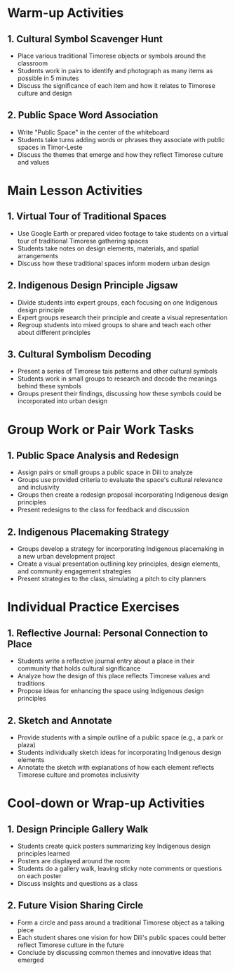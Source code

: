 # Warm-up Activities

## 1. Cultural Symbol Scavenger Hunt
- Place various traditional Timorese objects or symbols around the classroom
- Students work in pairs to identify and photograph as many items as possible in 5 minutes
- Discuss the significance of each item and how it relates to Timorese culture and design

## 2. Public Space Word Association
- Write "Public Space" in the center of the whiteboard
- Students take turns adding words or phrases they associate with public spaces in Timor-Leste
- Discuss the themes that emerge and how they reflect Timorese culture and values

# Main Lesson Activities

## 1. Virtual Tour of Traditional Spaces
- Use Google Earth or prepared video footage to take students on a virtual tour of traditional Timorese gathering spaces
- Students take notes on design elements, materials, and spatial arrangements
- Discuss how these traditional spaces inform modern urban design

## 2. Indigenous Design Principle Jigsaw
- Divide students into expert groups, each focusing on one Indigenous design principle
- Expert groups research their principle and create a visual representation
- Regroup students into mixed groups to share and teach each other about different principles

## 3. Cultural Symbolism Decoding
- Present a series of Timorese tais patterns and other cultural symbols
- Students work in small groups to research and decode the meanings behind these symbols
- Groups present their findings, discussing how these symbols could be incorporated into urban design

# Group Work or Pair Work Tasks

## 1. Public Space Analysis and Redesign
- Assign pairs or small groups a public space in Dili to analyze
- Groups use provided criteria to evaluate the space's cultural relevance and inclusivity
- Groups then create a redesign proposal incorporating Indigenous design principles
- Present redesigns to the class for feedback and discussion

## 2. Indigenous Placemaking Strategy
- Groups develop a strategy for incorporating Indigenous placemaking in a new urban development project
- Create a visual presentation outlining key principles, design elements, and community engagement strategies
- Present strategies to the class, simulating a pitch to city planners

# Individual Practice Exercises

## 1. Reflective Journal: Personal Connection to Place
- Students write a reflective journal entry about a place in their community that holds cultural significance
- Analyze how the design of this place reflects Timorese values and traditions
- Propose ideas for enhancing the space using Indigenous design principles

## 2. Sketch and Annotate
- Provide students with a simple outline of a public space (e.g., a park or plaza)
- Students individually sketch ideas for incorporating Indigenous design elements
- Annotate the sketch with explanations of how each element reflects Timorese culture and promotes inclusivity

# Cool-down or Wrap-up Activities

## 1. Design Principle Gallery Walk
- Students create quick posters summarizing key Indigenous design principles learned
- Posters are displayed around the room
- Students do a gallery walk, leaving sticky note comments or questions on each poster
- Discuss insights and questions as a class

## 2. Future Vision Sharing Circle
- Form a circle and pass around a traditional Timorese object as a talking piece
- Each student shares one vision for how Dili's public spaces could better reflect Timorese culture in the future
- Conclude by discussing common themes and innovative ideas that emerged